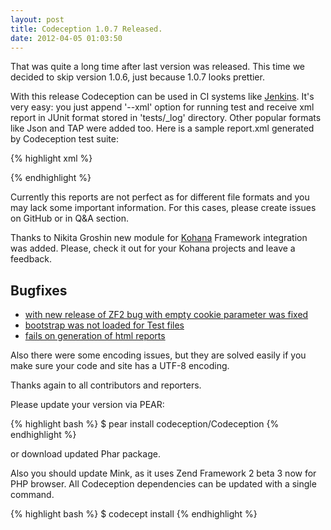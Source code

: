 ```yaml
---
layout: post
title: Codeception 1.0.7 Released.
date: 2012-04-05 01:03:50
---
```


That was quite a long time after last version was released. This time we decided to skip version 1.0.6, just because 1.0.7 looks prettier. 

With this release Codeception can be used in CI systems like [Jenkins](http://jenkins-ci.org/). It's very easy: you  just append '--xml' option for running test and receive xml report in JUnit format stored in 'tests/_log' directory. Other popular formats like Json and TAP were added too. Here is a sample report.xml generated by Codeception test suite:

{% highlight xml %}
<?xml version="1.0" encoding="UTF-8"?>
<testsuites>
  <testsuite name="acceptance" tests="9" assertions="29" failures="0" errors="0" time="41.532108">
    <testcase file="Cli\BuildCept.php" name="test build command (Cli\BuildCept.php)" assertions="5" time="4.016982"/>
    <testcase file="Cli\GenerateCeptCept.php" name="generate sample cept (Cli\GenerateCeptCept.php)" assertions="5" time="15.401255"/>
    <testcase file="Cli\GenerateCestCept.php" name="generate sample cest (Cli\GenerateCestCept.php)" assertions="3" time="3.742880"/>
    <testcase file="Cli\GenerateScenariosCept.php" name="generate scenarios (Cli\GenerateScenariosCept.php)" assertions="3" time="3.668740"/>
    <testcase file="Cli\GenerateSuiteCept.php" name="generate sample suite (Cli\GenerateSuiteCept.php)" assertions="4" time="4.706381"/>
    <testcase file="Cli\RunWithHtmlCept.php" name="check xml reports (Cli\RunWithHtmlCept.php)" assertions="1" time="2.428402"/>
    <testcase file="Cli\RunWithJsonCept.php" name="check json reports (Cli\RunWithJsonCept.php)" assertions="2" time="2.692029"/>
    <testcase file="Cli\RunWithTapCept.php" name="check tap reports (Cli\RunWithTapCept.php)" assertions="2" time="2.459026"/>
    <testcase file="Cli\RunWithXmlCept.php" name="check xml reports (Cli\RunWithXmlCept.php)" assertions="4" time="2.416413"/>
  </testsuite>
</testsuites>
{% endhighlight %}

Currently this reports are not perfect as for different file formats and you may lack some important information. For this cases, please create issues on GitHub or in Q&A section. 

Thanks to Nikita Groshin new module for [Kohana](http://kohanaframework.org) Framework integration was added. Please, check it out for your Kohana projects and leave a feedback.

## Bugfixes

* [with new release of ZF2 bug with empty cookie parameter was fixed](https://github.com/Codeception/Codeception/issues/5)
* [bootstrap was not loaded for Test files](https://github.com/Codeception/Codeception/issues/13)
* [fails on generation of html reports](https://github.com/Codeception/Codeception/issues/11)

Also there were some encoding issues, but they are solved easily if you make sure your code and site has a UTF-8 encoding.

Thanks again to all contributors and reporters.

Please update your version via PEAR:

{% highlight bash %}
$ pear install codeception/Codeception
{% endhighlight %}

or download updated Phar package.

Also you should update Mink, as it uses Zend Framework 2 beta 3 now for PHP browser. All Codeception dependencies can be updated with a single command.

{% highlight bash %}
$ codecept install
{% endhighlight %}